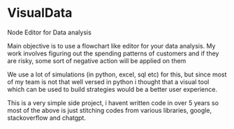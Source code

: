 # VisualData
Node Editor for Data analysis

Main objective is to use a flowchart like editor for your data analysis. My work involves figuring out the spending patterns of customers and if they are risky, some sort of negative action will be applied on them

We use a lot of simulations (in python, excel, sql etc) for this, but since most of my team is not that well versed in python i thought that a visual tool which can be used to build strategies would be a better user experience.

This is a very simple side project, i havent written code in over 5 years so most of the above is just stitching codes from various libraries, google, stackoverflow and chatgpt. 
